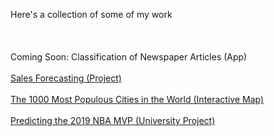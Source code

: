 Here's a collection of some of my work
<br/>
<br/>
<br/>
<br/>
Coming Soon: Classification of Newspaper Articles (App)
<br/>
<br/>
[Sales Forecasting (Project)](https://danieleparimbelli95.github.io/Sales-Forecasting)
<br/>
<br/>
[The 1000 Most Populous Cities in the World (Interactive Map)](https://danieleparimbelli95.github.io/The-1000-Most-Populous-Cities-in-the-World)
<br/>
<br/>
[Predicting the 2019 NBA MVP (University Project)](https://danieleparimbelli95.github.io/Predicting-the-2019-NBA-MVP)


